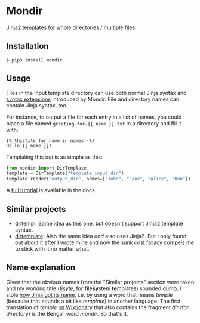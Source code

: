 # Mondir

[Jinja2](https://jinja.palletsprojects.com/) templates for whole directories /
multiple files.

## Installation

```console
$ pip3 install mondir
```

## Usage

Files in the input template directory can use both normal Jinja syntax and
[syntax extensions](doc/templates.rst) introduced by Mondir. File and directory
names can contain Jinja syntax, too.

For instance, to output a file for each entry in a list of names, you could
place a file named `greeting-for-{{ name }}.txt` in a directory and fill it
with:

```jinja
{% thisfile for name in names -%}
Hello {{ name }}!
```

Templating this out is as simple as this:

```python
from mondir import DirTemplate
template = DirTemplate("template_input_dir")
template.render("output_dir", names=["John", "Jane", "Alice", "Bob"])
```

A [full tutorial](doc/tutorial.rst) is available in the docs.

## Similar projects

- [dirtempl](https://pypi.org/project/dirtempl/): Same idea as this one, but
  doesn't support Jinja2 template syntax.
- [dirtemplate](https://pypi.org/project/dirtemplate/): Also the same idea
  *and* also uses Jinja2. But I only found out about it after I wrote mine and
  now the sunk cost fallacy compels me to stick with it no matter what.

## Name explanation

Given that the obvious names from the "Similar projects" section were taken and
my working title (*fisyte*, for **fi**le**sy**stem **te**mplates) sounded dumb,
I stole
[how Jinja got its name](https://jinja.palletsprojects.com/en/3.1.x/faq/#why-is-it-called-jinja),
i.e. by using a word that means *temple* (because that sounds a bit like
*template*) in another language.
The first translation of *temple*
[on Wiktionary](https://en.wiktionary.org/wiki/temple#Translations) that also
contains the fragment *dir* (for *directory*) is the Bengali word *mondir*.
So that's it.
